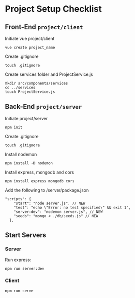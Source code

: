 # Project Setup Checklist

## Front-End `project/client`
Initiate vue project/client

```
vue create project_name
```

Create .gitignore

```
touch .gitignore
```

Create services folder and ProjectService.js

```
mkdir src/components/services
cd ../services
touch ProjectService.js
```

## Back-End `project/server`

Initiate project/server

```
npm init
```

Create .gitignore

```
touch .gitignore
```

Install nodemon
```
npm install -D nodemon
```

Install express, mongodb and cors
```
npm install express mongodb cors
```

Add the following to /server/package.json

```
"scripts": {
    "start": "node server.js", // NEW
    "test": "echo \"Error: no test specified\" && exit 1",
    "server:dev": "nodemon server.js", // NEW
    "seeds": "mongo < ./db/seeds.js" // NEW
  },
```

## Start Servers

### Server


<!-- Seed the database:

```
npm run seeds
``` -->

Run express:

```
npm run server:dev
```

### Client

```
npm run serve
```